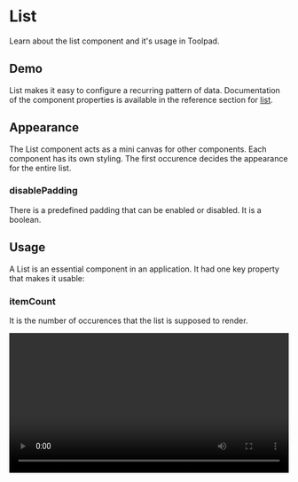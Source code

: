 # List

<p class="description">Learn about the list component and it's usage in Toolpad.</p>

## Demo

List makes it easy to configure a recurring pattern of data. Documentation of the component properties is available in the reference section for [list](/toolpad/reference/components/list/#properties).

<!---
Add demo
-->

## Appearance

The List component acts as a mini canvas for other components. Each component has its own styling. The first occurence decides the appearance for the entire list.

### disablePadding

There is a predefined padding that can be enabled or disabled. It is a boolean.

## Usage

A List is an essential component in an application. It had one key property that makes it usable:

### itemCount

It is the number of occurences that the list is supposed to render.

<video controls width="100%" height="auto" style="contain" alt="button-onclick-js-expression">
  <source src="/static/toolpad/docs/components/list/list.mp4" type="video/mp4">
  Your browser does not support the video tag.
</video>
